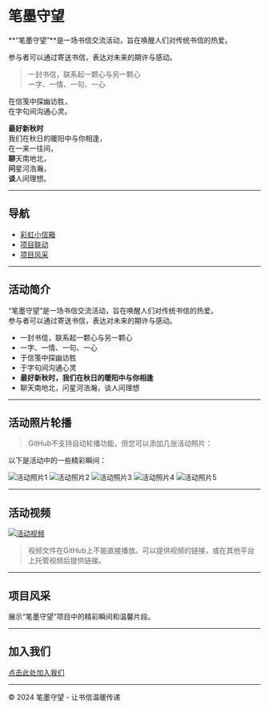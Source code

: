 # 笔墨守望

**“笔墨守望”**是一场书信交流活动，旨在唤醒人们对传统书信的热爱。

参与者可以通过寄送书信，表达对未来的期许与感动。

> 一封书信，联系起一颗心与另一颗心  
> 一字、一情、一句、一心  

在信笺中探幽访胜，  
在字句间沟通心灵。

**最好新秋时**  
我们在秋日的暖阳中与你相逢，  
在一来一往间，  
**聊**天南地北，  
**问**星河浩瀚，  
**谈**人间理想。

---

## 导航

- [彩虹小信箱](https://www.popibox.cn/u/iyci6d8j)
- [项目联动](https://mp.weixin.qq.com/s/96vqAp0fz-q4ST-OEvuXhQ)
- [项目风采](#项目风采)

---

## 活动简介

“笔墨守望”是一场书信交流活动，旨在唤醒人们对传统书信的热爱。  
参与者可以通过寄送书信，表达对未来的期许与感动。

- 一封书信，联系起一颗心与另一颗心  
- 一字、一情、一句、一心  
- 于信笺中探幽访胜  
- 于字句间沟通心灵  
- **最好新秋时，我们在秋日的暖阳中与你相逢**  
- 聊天南地北，问星河浩瀚，谈人间理想

---

## 活动照片轮播

> GitHub不支持自动轮播功能，但您可以添加几张活动照片：

以下是活动中的一些精彩瞬间：

![活动照片1](image1.jpg)
![活动照片2](image2.jpg)
![活动照片3](image3.jpg)
![活动照片4](image4.jpg)
![活动照片5](image5.jpg)

---

## 活动视频

[![活动视频](project-video-thumbnail.jpg)](project-video.mp4 "点击播放活动视频")

> 视频文件在GitHub上不能直接播放。可以提供视频的链接，或在其他平台上托管视频后提供链接。

---

## 项目风采

展示“笔墨守望”项目中的精彩瞬间和温馨片段。

---

## 加入我们

[点击此处加入我们](https://mp.weixin.qq.com/s/9uZe7XFILnPmrumPEnPKlg)

---

<footer>
&copy; 2024 笔墨守望 - 让书信温暖传递
</footer>

